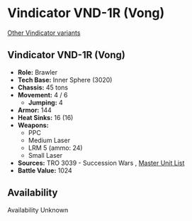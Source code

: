 # Vindicator VND-1R (Vong) 

[Other Vindicator variants](../vindicator.md) 

## Vindicator VND-1R (Vong) 

- **Role:** Brawler 
- **Tech Base:** Inner Sphere (3020) 
- **Chassis:** 45 tons 
- **Movement:** 4 / 6 
  - **Jumping:** 4 
- **Armor:** 144 
- **Heat Sinks:** 16 (16) 
- **Weapons:** 
  - PPC 
  - Medium Laser 
  - LRM 5 (ammo: 24) 
  - Small Laser 
- **Sources:** TRO 3039 - Succession Wars , [Master Unit List](http://masterunitlist.info/Unit/Details/3423/vindicator-vnd-1r-vong) 
- **Battle Value:** 1024 

## Availability 

Availability Unknown 

